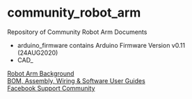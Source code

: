 # community_robot_arm 
Repository of Community Robot Arm Documents
* arduino_firmware contains Arduino Firmware Version v0.11 (24AUG2020)
* CAD_

[Robot Arm Background](https://www.20sffactory.com/robot/about)<br/>
[BOM, Assembly, Wiring & Software User Guides](https://www.20sffactory.com/robot/resource)<br/>
[Facebook Support Community](https://www.facebook.com/groups/robotarm)<br/>
